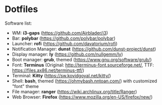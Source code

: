 # Dotfiles

Software list:

* WM: **i3-gaps** (https://github.com/Airblader/i3)
* Bar: **polybar** (https://github.com/polybar/polybar)
* Launcher: **rofi** (https://github.com/davatorium/rofi)
* Notification Manager: **dunst** (https://github.com/dunst-project/dunst)
* Display manager: **ly** (https://github.com/nullgemm/ly)
* Boot manager: **grub**, themed (https://www.gnu.org/software/grub/)
* Font: **Terminus** (Original: http://terminus-font.sourceforge.net/, TTF: https://files.ax86.net/terminus-ttf/)
* Terminal: **Kitty** (https://sw.kovidgoyal.net/kitty/)
* Shell: **bash**, themed (https://ohmybash.nntoan.com/) with customized "font" theme
* File manager: **ranger** (https://wiki.archlinux.org/title/Ranger)
* Web Browser: **Firefox** (https://www.mozilla.org/en-US/firefox/new/)
